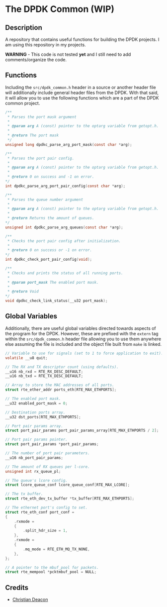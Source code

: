 # The DPDK Common (WIP)
## Description
A repository that contains useful functions for building the DPDK projects. I am using this repository in my projects.

**WARNING** - This code is not tested **yet** and I still need to add comments/organize the code.

## Functions
Including the `src/dpdk_common.h` header in a source or another header file will additionally include general header files from the DPDK. With that said, it will allow you to use the following functions which are a part of the DPDK common project.

```C
/**
 * Parses the port mask argument
 * 
 * @param arg A (const) pointer to the optarg variable from getopt.h.
 * 
 * @return The port mask
 */
unsigned long dpdkc_parse_arg_port_mask(const char *arg);

/**
 * Parses the port pair config.
 * 
 * @param arg A (const) pointer to the optarg variable from getopt.h.
 * 
 * @return 0 on success and -1 on error.
*/
int dpdkc_parse_arg_port_pair_config(const char *arg);

/**
 * Parses the queue number argument
 * 
 * @param arg A (const) pointer to the optarg variable from getopt.h.
 * 
 * @return Returns the amount of queues.
*/
unsigned int dpdkc_parse_arg_queues(const char *arg);

/**
 * Checks the port pair config after initialization.
 * 
 * @return 0 on success or -1 on error.
*/
int dpdkc_check_port_pair_config(void);

/**
 * Checks and prints the status of all running ports.
 * 
 * @param port_mask The enabled port mask.
 * 
 * @return Void
*/
void dpdkc_check_link_status(__u32 port_mask);
```

## Global Variables
Additionally, there are useful global variables directed towards aspects of the program for the DPDK. However, these are prefixed with the `extern` tag within the `src/dpdk_common.h` header file allowing you to use them anywhere else assuming the file is included and the object file built from `make` is linked.

```C
// Variable to use for signals (set to 1 to force application to exit).
volatile __u8 quit;

// The RX and TX descriptor count (using defaults).
__u16 nb_rxd = RTE_RX_DESC_DEFAULT;
__u16 nb_txd = RTE_TX_DESC_DEFAULT;

// Array to store the MAC addresses of all ports.
struct rte_ether_addr ports_eth[RTE_MAX_ETHPORTS];

// The enabled port mask.
__u32 enabled_port_mask = 0;

// Destination ports array.
__u32 dst_ports[RTE_MAX_ETHPORTS];

// Port pair params array.
struct port_pair_params port_pair_params_array[RTE_MAX_ETHPORTS / 2];

// Port pair params pointer.
struct port_pair_params *port_pair_params;

// The number of port pair parameters.
__u16 nb_port_pair_params;

// The amount of RX queues per l-core.
unsigned int rx_queue_pl;

// The queue's lcore config.
struct lcore_queue_conf lcore_queue_conf[RTE_MAX_LCORE];

// The tx buffer.
struct rte_eth_dev_tx_buffer *tx_buffer[RTE_MAX_ETHPORTS];

// The ethernet port's config to set.
struct rte_eth_conf port_conf =
{
    .rxmode =
    {
        .split_hdr_size = 1,
    },
    .rxmode =
    {
        .mq_mode = RTE_ETH_MQ_TX_NONE,
    },
};

// A pointer to the mbuf_pool for packets.
struct rte_mempool *pcktmbuf_pool = NULL;
```

## Credits
* [Christian Deacon](https://github.com/gamemann)